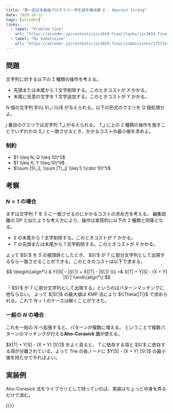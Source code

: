 ```yaml
---
title: "第一回日本最強プログラマー学生選手権決勝 E - Nearest String"
date: 2020-10-22
tags: [atcoder]
links:
  - label: "Problem link"
    url: "https://atcoder.jp/contests/jsc2019-final/tasks/jsc2019_final_e"
  - label: "My Submission"
    url: "https://atcoder.jp/contests/jsc2019-final/submissions/17571411"
---
```


## 問題

文字列に対する以下の 2 種類の操作を考える。

- 先頭または末尾から 1 文字削除する。このときコストが $X$ かかる。
- 末尾に任意の文字を 1 文字追加する。このときコストが $Y$ かかる。

$N$ 個の文字列 $\\\{ S\_i \\\}$ が与えられる。以下の形式のクエリを $Q$ 個処理せよ。

$j$ 番目のクエリでは文字列 $T\_j$ が与えられる。
$T\_j$ に上の 2 種類の操作を施すことでいずれかの $S\_i$ と一致させるとき、かかるコストの最小値を求めよ。

### 制約

- $1 \\leq N, Q \\leq 10\^5$
- $1 \\leq X, Y \\leq 10\^9$
- $\\sum |S\_i|, \\sum |T\_j| \\leq 5 \\cdot 10\^5$

## 考察

### $N=1$ の場合

まずは文字列 $T$ を $S$ に一致させるのにかかるコストの求め方を考える。
編集距離の DP と似たような考え方により、操作は実質的に以下の 2 種類と同等となる。

- $S$ の末尾から 1 文字削除する。このときコストが $Y$ かかる。
- $T$ の先頭または末尾から 1 文字削除する。このときコストが $X$ かかる。

よって $S\'$ を $S$ の接頭辞としたとき、 $S\'$ が $T$ に部分文字列として出現するなら一致させることができる。このときのコストは以下で求まる。

$$
\\begin\{align*\}
& Y(|S| - |S\'|) + X(|T| - |S\'|) \\\\
=& X|T| + Y|S| - (X + Y) |S\'|
\\end\{align*\}
$$

「 $S\'$ が $T$ に部分文字列として出現する」というのはパターンマッチングに他ならない。
よって $|S\'|$ の最大値は KMP 法により $\\Theta(|T|)$ で求められる。これで $N=1$ のケースは解くことができた。

### 一般の $N$ の場合

これを一般の $N$ へ拡張すると、パターンが複数に増える。
ということで複数パターンのマッチングが行える**Aho-Corasick 法**が使える。

$X|T| + Y|S| - (X + Y) |S\'|$ をよく見ると、 $T$ に依存する項と $S\'$ に依存する項が分離されている。よって Trie の各ノードに $Y|S| - (X + Y) |S\'|$ の最小値を持たせてやればよい。

## 実装例

Aho-Corasick 法をライブラリとして持っていれば、実装はちょっと中身を弄るだけで済む。

{{<code file="0.cpp" language="cpp">}}
